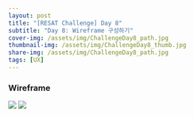 ```yaml
---
layout: post
title: "[RESAT Challenge] Day 8"
subtitle: "Day 8: Wireframe 구성하기"
cover-img: /assets/img/ChallengeDay8_path.jpg
thumbnail-img: /assets/img/ChallengeDay8_thumb.jpg
share-img: /assets/img/ChallengeDay8_path.jpg
tags: [UX]
--- 
```


  ### Wireframe

![](https://velog.velcdn.com/images/erica990604/post/6cf1bce0-05fd-4454-a5f9-954d599009d1/image.png)
![](https://velog.velcdn.com/images/erica990604/post/881e0105-68b9-48f4-9cba-7c75a5b92a90/image.png)
